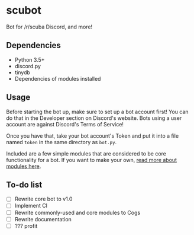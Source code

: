# scubot
Bot for /r/scuba Discord, and more!

## Dependencies
- Python 3.5+
- discord.py
- tinydb
- Dependencies of modules installed

## Usage
Before starting the bot up, make sure to set up a bot account first! You can do that in the Developer section on Discord's website. Bots using a user account are against Discord's Terms of Service!

Once you have that, take your bot account's Token and put it into a file named `token` in the same directory as `bot.py`.

Included are a few simple modules that are considered to be core functionality for a bot. If you want to make your own, [read more about modules here](modules_old/aboutmodules.md).

## To-do list
- [ ] Rewrite core bot to v1.0
- [ ] Implement CI
- [ ] Rewrite commonly-used and core modules to Cogs
- [ ] Rewrite documentation
- [ ] ??? profit
